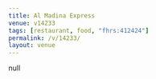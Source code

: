 ```yaml
---
title: Al Madina Express
venue: v14233
tags: [restaurant, food, "fhrs:412424"]
permalink: /v/14233/
layout: venue
---
```

null